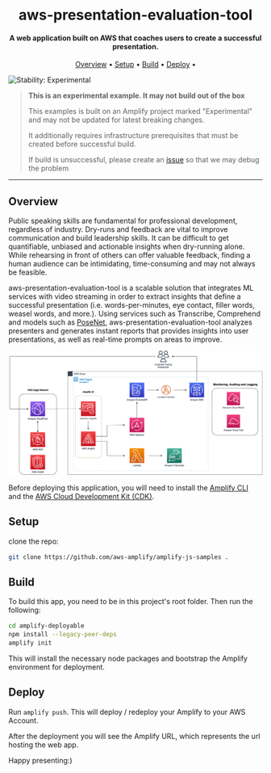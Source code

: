 
<h1 align="center">
  <br>
  aws-presentation-evaluation-tool
  <br>
</h1>

<!--BEGIN STABILITY BANNER-->

<h4 align="center">A web application built on AWS that coaches users to create a successful presentation</a>.</h4>

<p align="center">
  <a href="#overview">Overview</a> •
  <a href="#setup">Setup</a> •
  <a href="#build">Build</a> •
  <a href="#deploy">Deploy</a> •
</p>

![Stability: Experimental](https://img.shields.io/badge/stability-Experimental-important.svg?style=for-the-badge)

> **This is an experimental example. It may not build out of the box**
>
> This examples is built on an Amplify project marked "Experimental" and may not be updated for latest breaking changes.
>
> It additionally requires infrastructure prerequisites that must be created before successful build.
>
> If build is unsuccessful, please create an [issue](https://github.com/aws-samples/aws-cdk-examples/issues/new) so that we may debug the problem 

---
<!--END STABILITY BANNER-->

## Overview

Public speaking skills are fundamental for professional development, regardless of industry. Dry-runs and feedback are vital to improve communication and build leadership skills. It can be difficult to get quantifiable, unbiased and actionable insights when dry-running alone. ​While rehearsing in front of others can offer valuable feedback, finding a human audience can be intimidating, time-consuming and may not always be feasible. 

aws-presentation-evaluation-tool is a scalable solution that integrates ML services with video streaming in order to extract insights that define a successful presentation (i.e. words-per-minutes, eye contact, filler words, weasel words, and more.). Using services such as Transcribe, Comprehend and models such as [PoseNet](https://github.com/tensorflow/tfjs-models/tree/master/posenet), aws-presentation-evaluation-tool analyzes presenters and generates instant reports that provides insights into user presentations, as well as real-time prompts on areas to improve.

![alt text](./wpt.png "aws-presentation-evaluation-tool Architecture")

Before deploying this application, you will need to install the [Amplify CLI](https://docs.amplify.aws/cli/start/install/) and the [AWS Cloud Development Kit (CDK)](https://docs.aws.amazon.com/cdk/v2/guide/getting_started.html).


## Setup
clone the repo:

```bash
git clone https://github.com/aws-amplify/amplify-js-samples .
```

## Build

To build this app, you need to be in this project's root folder. Then run the following:

```bash
cd amplify-deployable
npm install --legacy-peer-deps
amplify init
```

This will install the necessary node packages and bootstrap the Amplify environment for deployment.

## Deploy

Run `amplify push`. This will deploy / redeploy your Amplify to your AWS Account.

After the deployment you will see the Amplify URL, which represents the url hosting the web app.

Happy presenting:)

